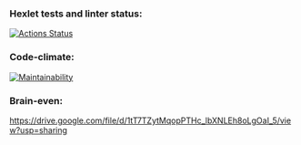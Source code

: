 ### Hexlet tests and linter status:
[![Actions Status](https://github.com/Alaiv/frontend-project-44/workflows/hexlet-check/badge.svg)](https://github.com/Alaiv/frontend-project-44/actions)


### Code-climate:
[![Maintainability](https://api.codeclimate.com/v1/badges/6b9c7aacf079a44e4774/maintainability)](https://codeclimate.com/github/Alaiv/frontend-project-44/maintainability)

### Brain-even:
https://drive.google.com/file/d/1tT7TZytMqopPTHc_lbXNLEh8oLgOaI_5/view?usp=sharing
